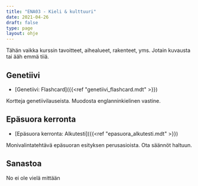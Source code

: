 ```yaml
---
title: "ENA03 - Kieli & kulttuuri"
date: 2021-04-26
draft: false
type: page
layout: ohje
---
```

Tähän vaikka kurssin tavoitteet, aihealueet, rakenteet, yms. Jotain kuvausta tai ääh emmä tiiä.

## Genetiivi
* [Genetiivi: Flashcard]({{<ref "genetiivi_flashcard.mdt" >}})

Kortteja genetiivilauseista. Muodosta englanninkielinen vastine. 

## Epäsuora kerronta
* [Epäsuora kerronta: Alkutesti]({{<ref "epasuora_alkutesti.mdt" >}})

Monivalintatehtävä epäsuoran esityksen perusasioista. Ota säännöt haltuun.



## Sanastoa
No ei ole vielä mittään
